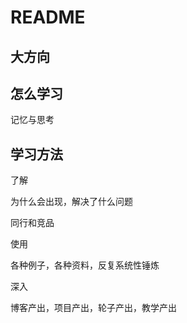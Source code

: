 # README

## 大方向


## 怎么学习

记忆与思考

## 学习方法

了解

为什么会出现，解决了什么问题

同行和竞品


使用

各种例子，各种资料，反复系统性锤炼


深入

博客产出，项目产出，轮子产出，教学产出
